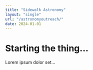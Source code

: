 ```yaml
---
title: "Sidewalk Astronomy"
layout: "single"
url: "/astronomyoutreach/"
date: 2024-01-01
---
```


# Starting the thing...

Lorem ipsum dolor set...
